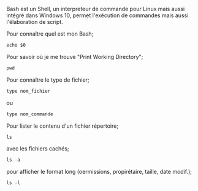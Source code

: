Bash est un Shell, un interpreteur de commande pour Linux mais aussi intégré dans Windows 10, permet l'exécution de commandes mais aussi l'élaboration de script.

Pour connaître quel est mon Bash;
```js
echo $0
```
Pour savoir où je me trouve "Print Working Directory";
```js
pwd
```
Pour connaître le type de fichier;
```js
type nom_fichier
```
ou
```js
type nom_commande
```
Pour lister le contenu d'un fichier répertoire;
```js
ls
```
avec les fichiers cachés;
```js
ls -a
```
pour afficher le format long (oermissions, propirétaire, taille, date modif.);
```js
ls -l
```

